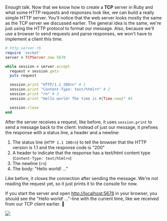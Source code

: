 Enough talk. Now that we know how to create a **TCP** server in Ruby and what some HTTP requests and responses look like, we can build a really simple HTTP server. You'll notice that the web server looks mostly the same as the TCP server we discussed earlier. The general idea is the same, we're just using the HTTP protocol to format our message. Also, because we'll use a browser to send requests and parse responses, we won't have to implement a client this time.

```ruby
# http_server.rb
require 'socket'
server = TCPServer.new 5678

while session = server.accept
  request = session.gets
  puts request

  session.print "HTTP/1.1 200rn" # 1
  session.print "Content-Type: text/htmlrn" # 2
  session.print "rn" # 3
  session.print "Hello world! The time is #{Time.now}" #4

  session.close
end
```

After the server receives a request, like before, it uses `session.print` to send a message back to the client: Instead of just our message, it prefixes the response with a status line, a header and a newline:

1. The status line (`HTTP 1.1 200rn`) to tell the browser that the HTTP version is 1.1 and the response code is "200"
2. A header to indicate that the response has a text/html content type (`Content-Type: text/htmlrn`)
3. The newline (`rn`)
4. The body: "Hello world! …"

Like before, it closes the connection after sending the message. We're not reading the request yet, so it just prints it to the console for now.

If you start the server and open [http://localhost:5678]({{localhost:3000}}) in your browser, you should see the "Hello world! …"-line with the current time, like we received from our TCP client earlier. 🎉

![](https://raw.githubusercontent.com/Codevolve/next/master/courses/community/Ruby%20Magic/assets/http_server.png)

